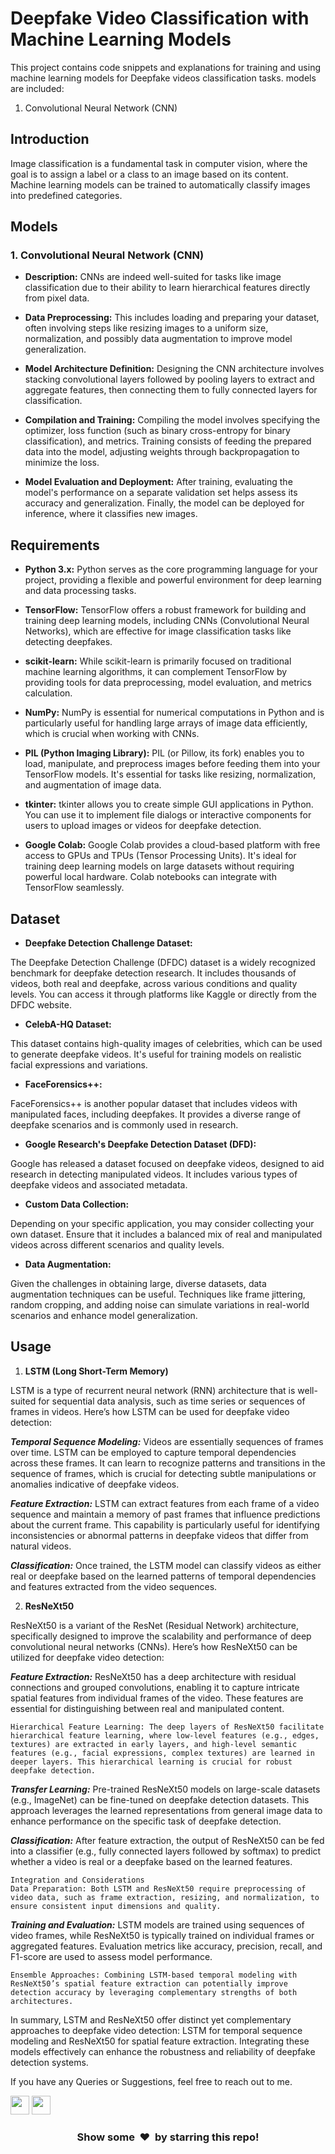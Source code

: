 # Deepfake Video Classification with Machine Learning Models

This project contains code snippets and explanations for training and using machine learning models for Deepfake videos classification tasks. models are included:

1. Convolutional Neural Network (CNN)

## Introduction

Image classification is a fundamental task in computer vision, where the goal is to assign a label or a class to an image based on its content. Machine learning models can be trained to automatically classify images into predefined categories.

## Models

### 1. Convolutional Neural Network (CNN)

- **Description:** CNNs are indeed well-suited for tasks like image classification due to their ability to learn hierarchical features directly from pixel data.

- **Data Preprocessing:** This includes loading and preparing your dataset, often involving steps like resizing images to a uniform size, normalization, and possibly data augmentation to improve model generalization.

- **Model Architecture Definition:** Designing the CNN architecture involves stacking convolutional layers followed by pooling layers to extract and aggregate features, then connecting them to fully connected layers for classification.

- **Compilation and Training:** Compiling the model involves specifying the optimizer, loss function (such as binary cross-entropy for binary classification), and metrics. Training consists of feeding the prepared data into the model, adjusting weights through backpropagation to minimize the loss.

- **Model Evaluation and Deployment:** After training, evaluating the model's performance on a separate validation set helps assess its accuracy and generalization. Finally, the model can be deployed for inference, where it classifies new images.

## Requirements

- **Python 3.x:** Python serves as the core programming language for your project, providing a flexible and powerful environment for deep learning and data processing tasks.

- **TensorFlow:** TensorFlow offers a robust framework for building and training deep learning models, including CNNs (Convolutional Neural Networks), which are effective for image classification tasks like detecting deepfakes.

- **scikit-learn:** While scikit-learn is primarily focused on traditional machine learning algorithms, it can complement TensorFlow by providing tools for data preprocessing, model evaluation, and metrics calculation.

- **NumPy:** NumPy is essential for numerical computations in Python and is particularly useful for handling large arrays of image data efficiently, which is crucial when working with CNNs.

- **PIL (Python Imaging Library):** PIL (or Pillow, its fork) enables you to load, manipulate, and preprocess images before feeding them into your TensorFlow models. It's essential for tasks like resizing, normalization, and augmentation of image data.

- **tkinter:** tkinter allows you to create simple GUI applications in Python. You can use it to implement file dialogs or interactive components for users to upload images or videos for deepfake detection.

- **Google Colab:** Google Colab provides a cloud-based platform with free access to GPUs and TPUs (Tensor Processing Units). It's ideal for training deep learning models on large datasets without requiring powerful local hardware. Colab notebooks can integrate with TensorFlow seamlessly.

## Dataset

- **Deepfake Detection Challenge Dataset:**

The Deepfake Detection Challenge (DFDC) dataset is a widely recognized benchmark for deepfake detection research. It includes thousands of videos, both real and deepfake, across various conditions and quality levels. You can access it through platforms like Kaggle or directly from the DFDC website.

- **CelebA-HQ Dataset:**

This dataset contains high-quality images of celebrities, which can be used to generate deepfake videos. It's useful for training models on realistic facial expressions and variations.

- **FaceForensics++:**

FaceForensics++ is another popular dataset that includes videos with manipulated faces, including deepfakes. It provides a diverse range of deepfake scenarios and is commonly used in research.

- **Google Research's Deepfake Detection Dataset (DFD):**

Google has released a dataset focused on deepfake videos, designed to aid research in detecting manipulated videos. It includes various types of deepfake videos and associated metadata.

- **Custom Data Collection:**

Depending on your specific application, you may consider collecting your own dataset. Ensure that it includes a balanced mix of real and manipulated videos across different scenarios and quality levels.

- **Data Augmentation:**

Given the challenges in obtaining large, diverse datasets, data augmentation techniques can be useful. Techniques like frame jittering, random cropping, and adding noise can simulate variations in real-world scenarios and enhance model generalization.

## Usage

1. **LSTM (Long Short-Term Memory)**

LSTM is a type of recurrent neural network (RNN) architecture that is well-suited for sequential data analysis, such as time series or sequences of frames in videos. Here’s how LSTM can be used for deepfake video detection:

***Temporal Sequence Modeling:*** Videos are essentially sequences of frames over time. LSTM can be employed to capture temporal dependencies across these frames. It can learn to recognize patterns and transitions in the sequence of frames, which is crucial for detecting subtle manipulations or anomalies indicative of deepfake videos.

***Feature Extraction:*** LSTM can extract features from each frame of a video sequence and maintain a memory of past frames that influence predictions about the current frame. This capability is particularly useful for identifying inconsistencies or abnormal patterns in deepfake videos that differ from natural videos.

***Classification:*** Once trained, the LSTM model can classify videos as either real or deepfake based on the learned patterns of temporal dependencies and features extracted from the video sequences.

2. **ResNeXt50**

ResNeXt50 is a variant of the ResNet (Residual Network) architecture, specifically designed to improve the scalability and performance of deep convolutional neural networks (CNNs). Here’s how ResNeXt50 can be utilized for deepfake video detection:

***Feature Extraction:*** ResNeXt50 has a deep architecture with residual connections and grouped convolutions, enabling it to capture intricate spatial features from individual frames of the video. These features are essential for distinguishing between real and manipulated content.

    Hierarchical Feature Learning: The deep layers of ResNeXt50 facilitate hierarchical feature learning, where low-level features (e.g., edges, textures) are extracted in early layers, and high-level semantic features (e.g., facial expressions, complex textures) are learned in deeper layers. This hierarchical learning is crucial for robust deepfake detection.

***Transfer Learning:*** Pre-trained ResNeXt50 models on large-scale datasets (e.g., ImageNet) can be fine-tuned on deepfake detection datasets. This approach leverages the learned representations from general image data to enhance performance on the specific task of deepfake detection.

***Classification:*** After feature extraction, the output of ResNeXt50 can be fed into a classifier (e.g., fully connected layers followed by softmax) to predict whether a video is real or a deepfake based on the learned features.

    Integration and Considerations
    Data Preparation: Both LSTM and ResNeXt50 require preprocessing of video data, such as frame extraction, resizing, and normalization, to ensure consistent input dimensions and quality.

***Training and Evaluation:*** LSTM models are trained using sequences of video frames, while ResNeXt50 is typically trained on individual frames or aggregated features. Evaluation metrics like accuracy, precision, recall, and F1-score are used to assess model performance.

    Ensemble Approaches: Combining LSTM-based temporal modeling with ResNeXt50’s spatial feature extraction can potentially improve detection accuracy by leveraging complementary strengths of both architectures.

In summary, LSTM and ResNeXt50 offer distinct yet complementary approaches to deepfake video detection: LSTM for temporal sequence modeling and ResNeXt50 for spatial feature extraction. Integrating these models effectively can enhance the robustness and reliability of deepfake detection systems.

If you have any Queries or Suggestions, feel free to reach out to me.

[<img height="30" src="https://img.shields.io/badge/linkedin-blue.svg?&style=for-the-badge&logo=linkedin&logoColor=white" />][LinkedIn]
[<img height="30" src="https://img.shields.io/badge/github-black.svg?&style=for-the-badge&logo=github&logoColor=white" />][Github]
<br />

[linkedin]: https://www.linkedin.com/in/abheet-seth-58533a251/
[github]: https://github.com/AbheetHacker4278

<h3 align="center">Show some &nbsp;❤️&nbsp; by starring this repo! </h3>
